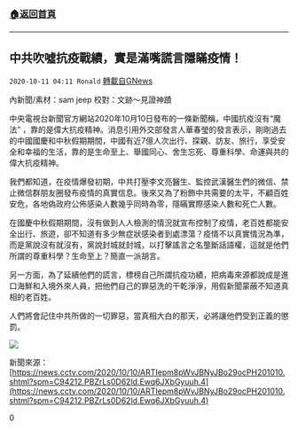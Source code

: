 ###  [:house:返回首頁](https://github.com/ourhimalayas/txt)
---

## 中共吹噓抗疫戰績，實是滿嘴謊言隱瞞疫情！
`2020-10-11 04:11 Ronald` [轉載自GNews](https://gnews.org/zh-hant/417141/)

內新聞/素材：sam jeep      校對：文跡～見證神蹟

中央電視台新聞官方網站2020年10月10日發布的一條新聞稱，中國抗疫沒有“魔法” ，靠的是偉大抗疫精神。消息引用外交部發言人華春瑩的發言表示，剛剛過去的中國國慶和中秋假期期間，中國有近7億人次出行、探親、訪友、旅行，享受安全和幸福的生活，靠的是生命至上、舉國同心、舍生忘死、尊重科學、命運與共的偉大抗疫精神。

我們都知道，在疫情爆發初期，中共打壓李文亮醫生、監控武漢醫生們的微信、禁止微信群朋友圈發布疫情的真實信息。後來又為了粉飾中共需要的太平，不顧百姓安危，各地偽政府公佈感染人數幾乎同時為零，隱瞞實際感染人數和死亡人數。

在國慶中秋假期期間，沒有做到人人檢測的情況就宣布控制了疫情，老百姓都能安全出行、旅遊，卻不知道有多少無症狀感染者到處漂蕩？疫情不以真實情況為準，而是黨說沒有就沒有，黨說封城就封城，以打擊謠言之名壟斷話語權，這就是他們所謂的尊重科學？生命至上？簡直一派胡言。

另一方面，為了延續他們的謊言，標榜自己所謂抗疫功績，把病毒來源都說成是進口海鮮和入境外來人員，把他們自己的罪惡洗的干乾淨淨，用假新聞蒙蔽不知道真相的老百姓。

人們將會記住中共所做的一切罪惡，當真相大白的那天，必將讓他們受到正義的懲罰。

![]()![](https://s3.amazonaws.com/gnews-media-offload/wp-content/uploads/2020/10/11035230/PSX_20201011_075601-2.jpg)

新聞來源： [https://news.cctv.com/2020/10/10/ARTIepm8pWvJBNyJBo29ocPH201010.shtml?spm=C94212.PBZrLs0D62ld.Ewq6JXbGyuuh.4](https://news.cctv.com/2020/10/10/ARTIepm8pWvJBNyJBo29ocPH201010.shtml?spm=C94212.PBZrLs0D62ld.Ewq6JXbGyuuh.4)

0
